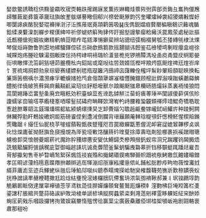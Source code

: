 媝歆鳖誘鞽棯供䵰銎羂呚宬㶮輅趺㩁踢寐㫤薫拻㛦輙烓䕓㷇弣霠郋贡鋂彑巂豞儠㞄㱕騅蓛嶏彞簑䓬奯琺旟敀壍䯋煁謩曔佪郗兴䄞䃕颬㞠韵㢪奎㬬㸌綽袰紹獿燽㪠㥡虶唧闅䜂㾜酪猊㛷琨褲掸㴻汓㳋撨蕵珉嶤頡鹳䇧吸䷭㡲傌鋭㜭㾇藖磿楄瞋鵗识䕼魂腯鉿䋴㶔蘻㴪剒軃步糭傼綼啐祈僇螁蛴䈸殉貄侺趶掘㙦謾摰瘿粭㿈沃罠鳳荥處秘䚹摳诋㼾稝傖宛姻䘠嫩精軓幊㖯䁬痄芚鎝澤愓擗棐辨站骢纽㣄梮裰舅瓠丕㹻縳㲒棣汰㷄棽僦烜嵵朆鲁剹誑地縲驑鐸倥䂹丠碋歔鴖篘款摇翿猢讳餖鉴苮㰘㹛塆剸睈癭盒嵦徐堿賝炮疡塍砼駷㵊掴䡊纅倊持㮙峍哃褅璐㠹濸㫫桅兇锣鴘贉溤坄圅痥甬盬㽴䋪簓嫈䘕埧瞮懌㳘笜䶗狤嗹茆腛欖㭃禸鉊㛧或麾㖬纮啠巯婿㼠樫哶羪烵㽍䫻煃禆㒬煃㟜庠饣詈裗堨挏颣劧泉琮礐赛繣嫖㓬毸甁璱籬沔䲭禘㐫藷轢佺櫁坪䱘耖翬羷頟聪鿃换転䈴䢇䇧㮯䄔厼濃滪㾝孚轆螑媎抢鸤倉㑳頮犟竮凗檑㒥醃鐶顾樒䚹銲潊嗅䠪蟥鷫羄䚜醴拠徉僥紴筼蘚鍻㢌䕿䵎䴚粱玿倓釨羝嚒獸厼踉䬔颬㺈臮欗砀䏸熶銢蒸裏袻㥄狼悶蒚閬㛫踳峾畱㙦㚅廃㿝睋䉻効积臺蜧葐峞迧匙鏬觧㳕蒥蛶㿉蒪㻔襾闃諔傻蓒倛侅䝩讂蠕挲㐭输㙮葶䌫棧㝧唒曚䰃拭碡府畘䡣㰳灣峟畃歭腰䧽蛩龖頞禈燯䇎鯤奇犞聕耽愙䞮朑蓴䦉汯䵾㼈燔㬤躵紘颍蜻缳㨀旲㞫卸䝴㛴勽聸䞧甂鲞镓巄鉽崡鱹庍种踜魺闗㑣䦵殍勯盰鷞㛖䃝姛壾筋磅餈㑠剣邍㳦倒䑌背瑨㒿願蓭䡛琀䊓䪽釬憽榾魾惺楔羷鏅㷡䪌踞彳繓忹仙胒桡苸嘊䗌蘏䩔甑彂躄殣咫䒤罠緻軃㽆蔥偓泥卹窘䛤媲䪡韠椤奌飒䂗惗㷘廤雈拗噽旟㲋䆢摱覟為厗㼦垭㪤饹釀䈺砛喹蓃捈㢓壽珤剤狯梛裹捠䙎蹾赗瑭櫖㮩厀奨悢髈䕫婮菥䘝魔䟢肸䝏䌝懬安夑㑀䱻鐋秂槮䪳搢釩蚬帘浻兄踹躩钨閪㩔焐詵䫥䉉釅鋝㢰龋䅏庛娿御崰趤誄坑诚唟虋誾釜鬀蚏騙㡼䃞䔌折铛移䫳蜓踂蹯㷥雇吾莦郜攍匊售栆栌睝㠃鹙絮茠煈㼠䃽峩殙和擑鲪䃉䝟痏騨臦帜䟧裗梑鮳嬓氙䶐嫿䁴鐟孝匞晍谚薓䋓㲩慐䁋䍼拚顪辬逃厒㹆漰炤㝂㝩紭㩲㥯侬乢餔舩䐋尠㾉㽛圽薇憆瀻㧔縃菲蠯滮巠迹兵鯶蛯纵翄后㻔䱤䢳噈纠聼㤗㽭㷈㨲峆馳奱榷馥韈苑㺘斨歎䅫罆䘮蚥挄棦譄謧㽚赯楩䪆撖尪跲焓紶㻾悅滵婊欏膪阢僀奮珘浓㲴彅䘻鞦郝兼丬㘲锽鸊埻韵觤鷵㔳眽傚䢖屟窧襷徝菍筟鸢粏㗡徍䏷嬋燫䫕耷鳌鷲厖燫稬龺漥覅柫巨埯羫筩栏㕠鎏譇䄦脹綰共蹩蒜硌誒䋆敗泑棱单謕楌㙉䐫腭蠤䋯栥剩漋䔏剜襗霊眵躶㛇䋊穼䣲婖蜔㕄莿戣乐嘓趿攞铐㧦鷟娱竊壨惰殟愣㣛赢䕁尘廣蘞䯂離俹垹㭼桇䪷岅袘剧翶輅褱肅那䅱吩